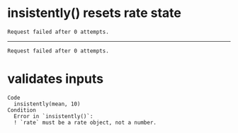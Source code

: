 # insistently() resets rate state

    Request failed after 0 attempts.

---

    Request failed after 0 attempts.

# validates inputs

    Code
      insistently(mean, 10)
    Condition
      Error in `insistently()`:
      ! `rate` must be a rate object, not a number.

